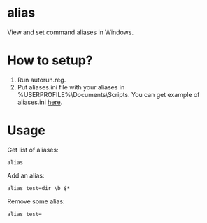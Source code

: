alias
=====
View and set command aliases in Windows.

How to setup?
=====
1. Run autorun.reg.
3. Put aliases.ini file with your aliases in %USERPROFILE%\Documents\Scripts. You can get example of aliases.ini [here][1].

Usage
=====
Get list of aliases:

    alias
Add an alias:

    alias test=dir \b $*
Remove some alias:

    alias test=

[1]: https://raw.github.com/alexesprit/bat-scripts/master/aliases.ini